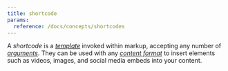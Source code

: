 ```yaml
---
title: shortcode
params:
  reference: /docs/concepts/shortcodes
---
```


A _shortcode_ is a [_template_](g) invoked within markup, accepting any number of [_arguments_](g). They can be used with any [_content format_](g) to insert elements such as videos, images, and social media embeds into your content.
